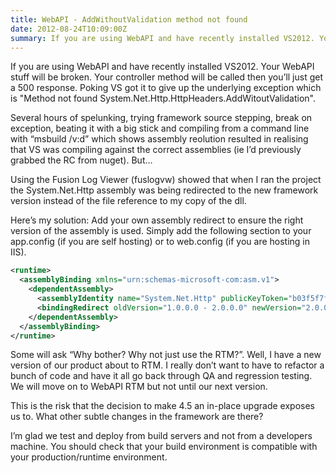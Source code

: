```yaml
---
title: WebAPI - AddWithoutValidation method not found
date: 2012-08-24T10:09:00Z
summary: If you are using WebAPI and have recently installed VS2012. Your WebAPI stuff will be broken. Your controller method will be called then you’ll just get a 500 response.
---
```


If you are using WebAPI and have recently installed VS2012. Your WebAPI stuff will be broken.
Your controller method will be called then you’ll just get a 500 response. Poking VS got it to give up the underlying exception which is "Method not found System.Net.Http.HttpHeaders.AddWitoutValidation".

Several hours of spelunking, trying framework source stepping, break on exception, beating it with a big stick and compiling from a command line with “msbuild /v:d” which shows assembly reolution resulted in realising that VS was compiling against the correct assemblies (ie I’d previously grabbed the RC from nuget). But…

Using the Fusion Log Viewer (fuslogvw) showed that when I ran the project the System.Net.Http assembly was being redirected to the new framework version instead of the file reference to my copy of the dll.

Here’s my solution: Add your own assembly redirect to ensure the right version of the assembly is used.
Simply add the following section to your app.config (if you are self hosting) or to web.config (if you are hosting in IIS).

```xml
<runtime>
  <assemblyBinding xmlns="urn:schemas-microsoft-com:asm.v1">
    <dependentAssembly>
      <assemblyIdentity name="System.Net.Http" publicKeyToken="b03f5f7f11d50a3a" culture="neutral" />
      <bindingRedirect oldVersion="1.0.0.0 - 2.0.0.0" newVersion="2.0.0.0"/>
    </dependentAssembly>
  </assemblyBinding>
</runtime>
```

Some will ask “Why bother? Why not just use the RTM?”. Well, I have a new version of our product about to RTM. I really don’t want to have to refactor a bunch of code and have it all go back through QA and regression testing.
We will move on to WebAPI RTM but not until our next version.

This is the risk that the decision to make 4.5 an in-place upgrade exposes us to. What other subtle changes in the framework are there?

I’m glad we test and deploy from build servers and not from a developers machine. You should check that your build environment is compatible with your production/runtime environment.
